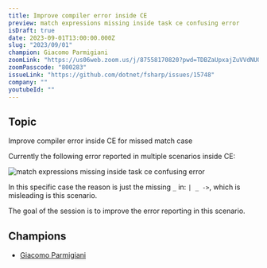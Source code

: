 ```yaml
---
title: Improve compiler error inside CE
preview: match expressions missing inside task ce confusing error
isDraft: true
date: 2023-09-01T13:00:00.000Z
slug: "2023/09/01"
champion: Giacomo Parmigiani
zoomLink: "https://us06web.zoom.us/j/87558170820?pwd=TDBZaUpxajZuVVdNU0h5Q1hXZWxPUT09"
zoomPasscode: "800283"
issueLink: "https://github.com/dotnet/fsharp/issues/15748"
company: ""
youtubeId: ""
---
```


## Topic

Improve compiler error inside CE for missed match case

Currently the following error reported in multiple scenarios inside CE:

<img alt="match expressions missing inside task ce confusing error" class="img-fluid" src="/images/sessions/ce-error-reporting.png"/>

In this specific case the reason is just the missing `_` in: `| _ ->`, which is misleading is this scenario.

The goal of the session is to improve the error reporting in this scenario.

## Champions

- [Giacomo Parmigiani](https://twitter.com/jkone27)
